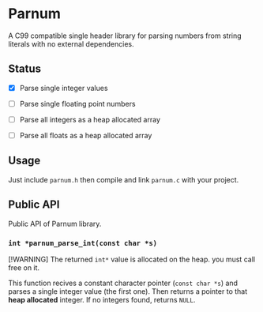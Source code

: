 # Parnum

A C99 compatible single header library for parsing numbers from string literals with no external dependencies.


## Status

- [x] Parse single integer values
- [ ] Parse single floating point numbers
- [ ] Parse all integers as a heap allocated array
- [ ] Parse all floats as a heap allocated array


## Usage
Just include `parnum.h` then compile and link `parnum.c` with your project.


## Public API
Public API of Parnum library.

### `int *parnum_parse_int(const char *s)`

[!WARNING] The returned `int*` value is allocated on the heap. you must call free on it.

This function recives a constant character pointer (`const char *s`) and parses a single integer value (the first one).
Then returns a pointer to that **heap allocated** integer. If no integers found, returns `NULL`.
